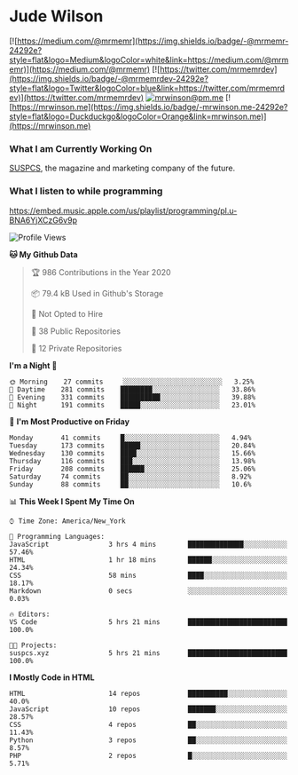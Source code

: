 # Jude Wilson
[![https://medium.com/@mrmemr](https://img.shields.io/badge/-@mrmemr-24292e?style=flat&logo=Medium&logoColor=white&link=https://medium.com/@mrmemr)](https://medium.com/@mrmemr)
[![https://twitter.com/mrmemrdev](https://img.shields.io/badge/-@mrmemrdev-24292e?style=flat&logo=Twitter&logoColor=blue&link=https://twitter.com/mrmemrdev)](https://twitter.com/mrmemrdev)
[![mrwinson@pm.me](https://img.shields.io/badge/-mrwinson@pm.me-24292e?style=flat&logo=ProtonMail&logoColor=Grey&link=mailto:mrwinson@pm.me)](mailto:mrwinson@pm.me)
[![https://mrwinson.me](https://img.shields.io/badge/-mrwinson.me-24292e?style=flat&logo=Duckduckgo&logoColor=Orange&link=mrwinson.me)](https://mrwinson.me) 

### What I am Currently Working On
[SUSPCS](https://suspcs.xyz), the magazine and marketing company of the future.

### What I listen to while programming
https://embed.music.apple.com/us/playlist/programming/pl.u-BNA6YjXCzG6v9p

<!--START_SECTION:waka-->
![Profile Views](http://img.shields.io/badge/Profile%20Views-8-blue)

**🐱 My Github Data** 

> 🏆 986 Contributions in the Year 2020
 > 
> 📦 79.4 kB Used in Github's Storage 
 > 
> 🚫 Not Opted to Hire
 > 
> 📜 38 Public Repositories
 > 
> 🔑 12 Private Repositories 

**I'm a Night 🦉** 

```text
🌞 Morning    27 commits     ░░░░░░░░░░░░░░░░░░░░░░░░░   3.25% 
🌆 Daytime    281 commits    ████████░░░░░░░░░░░░░░░░░   33.86% 
🌃 Evening    331 commits    ██████████░░░░░░░░░░░░░░░   39.88% 
🌙 Night      191 commits    █████░░░░░░░░░░░░░░░░░░░░   23.01%

```
📅 **I'm Most Productive on Friday** 

```text
Monday       41 commits     █░░░░░░░░░░░░░░░░░░░░░░░░   4.94% 
Tuesday      173 commits    █████░░░░░░░░░░░░░░░░░░░░   20.84% 
Wednesday    130 commits    ████░░░░░░░░░░░░░░░░░░░░░   15.66% 
Thursday     116 commits    ███░░░░░░░░░░░░░░░░░░░░░░   13.98% 
Friday       208 commits    ██████░░░░░░░░░░░░░░░░░░░   25.06% 
Saturday     74 commits     ██░░░░░░░░░░░░░░░░░░░░░░░   8.92% 
Sunday       88 commits     ██░░░░░░░░░░░░░░░░░░░░░░░   10.6%

```


📊 **This Week I Spent My Time On** 

```text
⌚︎ Time Zone: America/New_York

💬 Programming Languages: 
JavaScript               3 hrs 4 mins        ██████████████░░░░░░░░░░░   57.46% 
HTML                     1 hr 18 mins        ██████░░░░░░░░░░░░░░░░░░░   24.34% 
CSS                      58 mins             ████░░░░░░░░░░░░░░░░░░░░░   18.17% 
Markdown                 0 secs              ░░░░░░░░░░░░░░░░░░░░░░░░░   0.03%

🔥 Editors: 
VS Code                  5 hrs 21 mins       █████████████████████████   100.0%

🐱‍💻 Projects: 
suspcs.xyz               5 hrs 21 mins       █████████████████████████   100.0%

```

**I Mostly Code in HTML** 

```text
HTML                     14 repos            ██████████░░░░░░░░░░░░░░░   40.0% 
JavaScript               10 repos            ███████░░░░░░░░░░░░░░░░░░   28.57% 
CSS                      4 repos             ██░░░░░░░░░░░░░░░░░░░░░░░   11.43% 
Python                   3 repos             ██░░░░░░░░░░░░░░░░░░░░░░░   8.57% 
PHP                      2 repos             █░░░░░░░░░░░░░░░░░░░░░░░░   5.71%

```



<!--END_SECTION:waka-->
